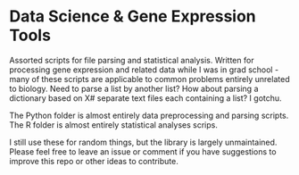 # Data Science & Gene Expression Tools
Assorted scripts for file parsing and statistical analysis. Written for processing gene expression and related data while I was in grad school - many of these scripts are applicable to common problems entirely unrelated to biology. Need to parse a list by another list? How about parsing a dictionary based on X# separate text files each containing a list? I gotchu.

The Python folder is almost entirely data preprocessing and parsing scripts.
The R folder is almost entirely statistical analyses scrips.

I still use these for random things, but the library is largely unmaintained. Please feel free to leave an issue or comment if you have suggestions to improve this repo or other ideas to contribute.
